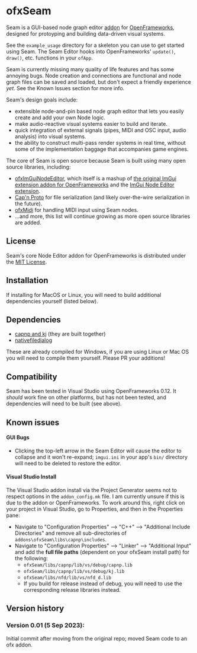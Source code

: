 # ofxSeam

Seam is a GUI-based node graph editor [addon](https://openframeworks.cc/learning/01_basics/how_to_add_addon_to_project/) for [OpenFrameworks](https://openframeworks.cc/), designed for protoyping and building data-driven visual systems.

See the `example_usage` directory for a skeleton you can use to get started using Seam. The Seam Editor hooks into OpenFrameworks' `update()`, `draw()`, etc. functions in your `ofApp`.

Seam is currently missing many quality of life features and has some annoying bugs. Node creation and connections are functional and node graph files can be saved and loaded, but don't expect a friendly experience _yet_. See the Known Issues section for more info.

Seam's design goals include:
- extensible node-and-pin based node graph editor that lets you easily create and add your own Node logic.
- make audio-reactive visual systems easier to build and iterate.
- quick integration of external signals (pipes, MIDI and OSC input, audio analysis) into visual systems.
- the ability to construct multi-pass render systems in real time, without some of the implementation baggage that accompanies game engines.

The core of Seam is open source because Seam is built using many open source libraries, including:
- [ofxImGuiNodeEditor](https://github.com/austin-clifton/ofxImGuiNodeEditor), which itself is a mashup of [the original ImGui extension addon for OpenFrameworks](https://github.com/jvcleave/ofxImGui) and the [ImGui Node Editor extension](https://github.com/thedmd/imgui-node-editor).
- [Cap'n Proto](https://capnproto.org/) for file serialization (and likely over-the-wire serialization in the future).
- [ofxMidi](https://github.com/danomatika/ofxMidi) for handling MIDI input using Seam nodes.
- ...and more, this list will continue growing as more open source libraries are added.

License
-------

Seam's core Node Editor addon for OpenFrameworks is distributed under the [MIT License](https://en.wikipedia.org/wiki/MIT_License).

Installation
------------

If installing for MacOS or Linux, you will need to build additional dependencies yourself (listed below).

Dependencies
------------
- [capnp and kj](https://capnproto.org/) (they are built together)
- [nativefiledialog](https://github.com/mlabbe/nativefiledialog)

These are already compiled for Windows, if you are using Linux or Mac OS you will need to compile them yourself. Please PR your additions!

Compatibility
------------
Seam has been tested in Visual Studio using OpenFrameworks 0.12. It _should_ work fine on other platforms, but has not been tested, and dependencies will need to be built (see above).

Known issues
------------
#### GUI Bugs
- Clicking the top-left arrow in the Seam Editor will cause the editor to collapse and it won't re-expand; `imgui.ini` in your app's `bin/` directory will need to be deleted to restore the editor.

#### Visual Studio Install
The Visual Studio addon install via the Project Generator seems not to respect options in the `addon_config.mk` file. I am currently unsure if this is due to the addon or OpenFrameworks. To work around this, right click on your project in Visual Studio, go to Properties, and then in the Properties pane:
- Navigate to "Configuration Properties" --> "C++" --> "Additional Include Directories" and remove all sub-directories of `addons\ofxSeam\libs\capnp\includes`.
- Navigate to "Configuration Properties" --> "Linker" --> "Additional Input" and add the **full file paths** (dependent on your ofxSeam install path) for the following:
    - `ofxSeam/libs/capnp/lib/vs/debug/capnp.lib`
    - `ofxSeam/libs/capnp/lib/vs/debug/kj.lib`
    - `ofxSeam/libs/nfd/lib/vs/nfd_d.lib`
    - If you build for release instead of debug, you will need to use the corresponding release libraries instead.


Version history
------------

### Version 0.01 (5 Sep 2023):
Initial commit after moving from the original repo; moved Seam code to an ofx addon.
